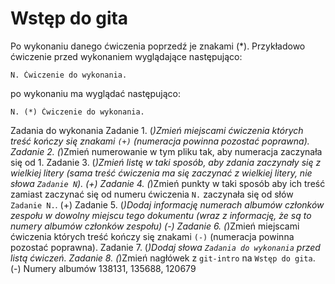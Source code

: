# Wstęp do gita

Po wykonaniu danego ćwiczenia poprzedź je znakami (*).
Przykładowo ćwiczenie przed wykonaniem wyglądające następująco:
```
N. Ćwiczenie do wykonania.
```
po wykonaniu ma wyglądać następująco:
```
N. (*) Ćwiczenie do wykonania.
```
Zadania do wykonania
Zadanie 1. (*)Zmień miejscami ćwiczenia których treść kończy się znakami `(+)` (numeracja powinna pozostać poprawna).
Zadanie 2. (*)Zmień numerowanie w tym pliku tak, aby numeracja zaczynała się od 1.
Zadanie 3. (*)Zmień listę w taki sposób, aby zdania zaczynały się z wielkiej litery (sama treść ćwiczenia ma się zaczynać z wielkiej litery, nie słowa `Zadanie N`). (+)
Zadanie 4. (*)Zmień punkty w taki sposób aby ich treść zamiast zaczynać się od numeru ćwiczenia `N.` zaczynała się od słów `Zadanie N.`. (+)
Zadanie 5. (*)Dodaj informację numerach albumów członków zespołu w dowolny miejscu tego dokumentu (wraz z informację, że są to numery albumów członków zespołu) (-)
Zadanie 6. (*)Zmień miejscami ćwiczenia których treść kończy się znakami `(-)` (numeracja powinna pozostać poprawna).
Zadanie 7. (*)Dodaj słowa `Zadania do wykonania` przed listą ćwiczeń.
Zadanie 8. (*)Zmień nagłówek z `git-intro` na `Wstęp do gita`. (-)
Numery albumów 138131, 135688, 120679 